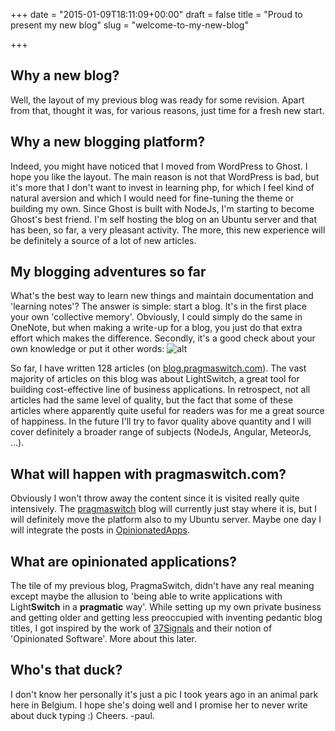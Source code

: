 +++
date = "2015-01-09T18:11:09+00:00"
draft = false
title = "Proud to present my new blog"
slug = "welcome-to-my-new-blog"

+++

## Why a new blog?
Well, the layout of my previous blog was ready for some revision.  Apart from that,  thought it was, for various reasons, just time for a fresh new start.

## Why a new blogging platform?
Indeed, you might have noticed that I moved from WordPress to Ghost.  I hope you like the layout. The main reason is not that WordPress is bad, but it's more that I don't want to invest in learning php, for which I feel kind of natural aversion and which I would need for fine-tuning the theme or building my own.  Since Ghost is built with NodeJs, I'm starting to become Ghost's best friend. I'm self hosting the blog on an Ubuntu server and that has been, so far, a very pleasant activity. The more, this new experience will be definitely a source of a lot of new articles.
## My blogging adventures so far
What's the best way to learn new things and maintain documentation and 'learning notes'? The answer is simple: start a blog. It's in the first place your own 'collective memory'. Obviously, I could simply do the same in OneNote, but when making a write-up for a blog, you just do that extra effort which makes the difference. Secondly, it's a good check about your own knowledge or put it other words:
![alt](/content/images/2015/01/Einstein.jpg)

So far, I have written 128 articles (on [blog.pragmaswitch.com](http://blog.pragmaswitch.com)). The vast majority of articles on this blog was about LightSwitch, a great tool for building cost-effective line of business applications. In retrospect, not all articles had the same level of quality, but the fact that some of these articles where apparently quite useful for readers was for me a great source of happiness. In the future I'll try to favor quality above quantity and I will cover definitely a broader range of subjects (NodeJs, Angular, MeteorJs, ...).

## What will happen with pragmaswitch.com?
Obviously I won't throw away the content since it is visited really quite intensively. The [pragmaswitch](http://blog.pragmaswitch.com) blog will currently just stay where it is, but I will definitely move the platform also to my Ubuntu server. Maybe one day I will integrate the posts in [OpinionatedApps](http://blog.opinionatedapps.com).

## What are opinionated applications?
The tile of my previous blog, PragmaSwitch, didn't have any real meaning except maybe the allusion to 'being able to write applications with Light**Switch** in a **pragmatic** way'.
While setting up my own private business and getting older and getting less preoccupied with inventing pedantic blog titles,  I got inspired by the work of [37Signals](https://gettingreal.37signals.com/ch04_Make_Opinionated_Software.php) and their notion of 'Opinionated Software'. More about this later.

## Who's that duck?
I don't know her personally it's just a pic I took years ago in an animal park here in Belgium. I hope she's doing well and I promise her to never write about duck typing :)
Cheers.
-paul.